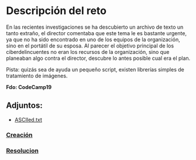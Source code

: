 # **Descripción del reto**

En las recientes investigaciones se ha descubierto un archivo de texto un tanto extraño, el director comentaba que este tema le es bastante urgente, ya que no ha sido encontrado en uno de los equipos de la organización, sino en el portátil de su esposa. Al parecer el objetivo principal de los ciberdelincuentes no eran los recursos de la organización, sino que planeaban algo contra el director, descubre lo antes posible cual era el plan.

Pista: quizás sea de ayuda un pequeño script, existen librerías simples de tratamiento de imágenes.

**Fdo: CodeCamp19**

## **Adjuntos:**
 - [ASCIIed.txt](ASCIIed.txt)

### [**Creación**](creation/readme-es.md)
### [**Resolucion**](resolution/readme-es.md)
